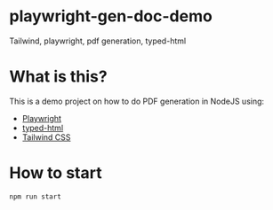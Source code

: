 # playwright-gen-doc-demo
Tailwind, playwright, pdf generation, typed-html

# What is this?
This is a demo project on how to do PDF generation in NodeJS using: 

- [Playwright](https://github.com/microsoft/playwright)
- [typed-html](https://github.com/nicojs/typed-html)
- [Tailwind CSS](https://github.com/tailwindlabs/tailwindcss)

# How to start
```
npm run start
```